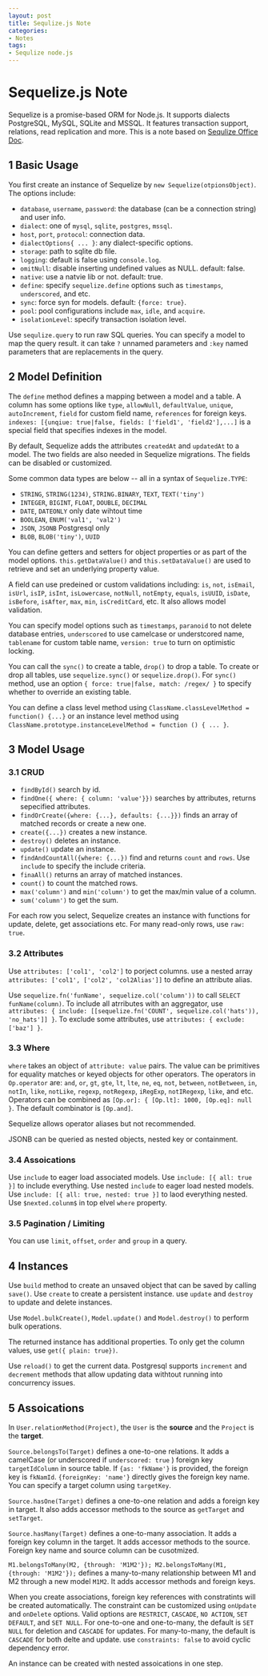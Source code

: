 ```yaml
---
layout: post
title: Sequlize.js Note
categories:
- Notes
tags:
- Sequlize node.js
---
```

# Sequelize.js Note

Sequelize is a promise-based ORM for Node.js. It supports dialects PostgreSQL, MySQL, SQLite and MSSQL. It features transaction support, relations, read replication and more. This is a note based on [Sequlize Office Doc](http://docs.sequelizejs.com/).

## 1 Basic Usage

You first create an instance of Sequelize by `new Sequelize(otpionsObject)`. The options include:

* `database`, `username`, `password`: the database (can be a connection string) and user info.
* `dialect`: one of `mysql`, `sqlite`, `postgres`, `mssql`.
* `host`, `port`, `protocol`: connection data.
* `dialectOptions{ ... }`: any dialect-specific options.
* `storage`: path to sqlite db file.
* `logging`: default is false using `console.log`.
* `omitNull`: disable inserting undefined values as NULL. default: false.
* `native`: use a natvie lib or not. default: true.
* `define`: specify `sequelize.define` options such as `timestamps`, `underscored`, and etc.
* `sync`: force syn for models. default: `{force: true}`.
* `pool`: pool configurations include `max`, `idle`, and `acquire`.
* `isolationLevel`: specify transaction isolation level.

Use `sequlize.query` to run raw SQL queries. You can specify a model to map the query result. it can take `?` unnamed parameters and `:key` named parameters that are replacements in the query.

## 2 Model Definition

The `define` method defines a mapping between a model and a table. A column has some options like `type`, `allowNull`, `defaultValue`, `unique`, `autoIncrement`, `field` for custom field name, `references` for foreign keys. `indexes: [{unqiue: true|false, fields: ['field1', 'field2'],...]` is a special field that specifies indexes in the model.

By default, Sequelize adds the attributes `createdAt` and `updatedAt` to  a model. The two fields are also needed in Sequelize migrations. The fields can be disabled or customized.

Some common data types are below -- all in a syntax of `Sequelize.TYPE`:

* `STRING`, `STRING(1234)`, `STRING.BINARY`, `TEXT`, `TEXT('tiny')`
* `INTEGER`, `BIGINT`, `FLOAT`, `DOUBLE`, `DECIMAL`
* `DATE`, `DATEONLY` only date wihtout time
* `BOOLEAN`, `ENUM('val1', 'val2')`
* `JSON`, `JSONB` Postgresql only
* `BLOB`, `BLOB('tiny')`, `UUID`

You can define getters and setters for object properties or as part of the model options. `this.getDataValue()` and `this.setDataValue()` are used to retrieve and set an underlying property value.

A field can use predeined or custom validations including: `is`, `not`, `isEmail`, `isUrl`, `isIP`, `isInt`, `isLowercase`, `notNull`, `notEmpty`, `equals`, `isUUID`, `isDate`, `isBefore`, `isAfter`, `max`, `min`, `isCreditCard`, etc. It also allows model validation.

You can specify model options such as `timestamps`, `paranoid` to not delete database entries, `underscored` to use camelcase or understcored name, `tablename` for custom table name, `version: true` to turn on optimistic locking.

You can call the `sync()` to create a table, `drop()` to drop a table. To create or drop all tables, use `sequelize.sync()` or `sequelize.drop()`. For `sync()` method, use an option `{ force: true|false, match: /regex/ }` to specify whether to override an existing table.

You can define a class level method using `ClassName.classLevelMethod = function() {...}` or an instance level method using `ClassName.prototype.instanceLevelMethod = function () { ... }`.

## 3 Model Usage

### 3.1 CRUD

* `findById()` search by id.
* `findOne({ where: { column: 'value'}})` searches by attributes, returns sepecified attributes.
* `findOrCreate({where: {...}, defaults: {...}})` finds an array of matched records or create a new one.
* `create({...})` creates a new instance.
* `destroy()` deletes an instance.
* `update()` update an instance.
* `findAndCountAll({where: {...})` find and returns `count` and `rows`. Use `include` to specify the include criteria.
* `finaAll()` returns an array of matched instances.
* `count()` to count the matched rows.
* `max('column')` and `min('column')` to get the max/min value of a column.
* `sum('column')` to get the sum.

For each row you select, Sequelize creates an instance with functions for update, delete, get associations etc. For many read-only rows, use `raw: true`.

### 3.2 Attributes

Use `attributes: ['col1', 'col2']` to porject columns. use a nested array `attributes: ['col1', ['col2', 'col2Alias']]` to define an attribute alias.

Use `sequelize.fn('funName', sequelize.col('column'))` to call `SELECT funName(column)`. To include all atrributes with an aggregator, use `attributes: { include: [[sequelize.fn('COUNT', sequelize.col('hats')), 'no_hats']] }`. To exclude some attributes, use `attributes: { exclude: ['baz'] }`.

### 3.3 Where

`where` takes an object of `attribute: value` pairs. The value can be primitives for equality matches or keyed objects for other operators. The operators in `Op.operator` are: `and`, `or`, `gt`, `gte`, `lt`, `lte`, `ne`, `eq`, `not`, `between`, `notBetween`, `in`, `notIn`, `like`, `notLike`, `regexp`, `notRegexp`, `iRegExp`, `notIRegexp`, `like`, and etc. Operators can be combined as `[Op.or]: { [Op.lt]: 1000, [Op.eq]: null }`. The default combinator is `[Op.and]`.

Sequelize allows operator aliases but not recommended.

JSONB can be queried as nested objects, nested key or containment.

### 3.4 Assoications

Use `include` to eager load associated models. Use `include: [{ all: true }]` to include everything. Use nested `include` to eager load nested models. Use `include: [{ all: true, nested: true }]` to laod everything nested. Use `$nexted.colunm$` in top elvel `where` property.

### 3.5 Pagination / Limiting

You can use `limit`, `offset`, `order` and `group` in a query.

## 4 Instances

Use `build` method to create an unsaved object that can be saved by calling `save()`. Use `create` to create a persistent instance. use `update` and `destroy` to update and delete instances.

Use `Model.bulkCreate()`, `Model.update()` and `Model.destroy()` to perform bulk operations.

The returned instance has additional properties. To only get the column values, use `get({ plain: true})`.

Use `reload()` to get the current data. Postgresql supports `increment` and `decrement` methods that allow updating data withtout running into concurrency issues.

## 5 Assoications

In `User.relationMethod(Project)`, the `User` is the **source** and the `Project` is the **target**.

`Source.belongsTo(Target)` defines a one-to-one relations. It adds a camelCase (or underscored if `underscored: true` ) foreign key `targetIdColumn` in source table. If `{as: 'fkName'}` is provided, the foreign key is `fkNamId`. `{foreignKey: 'name'}` directly gives the foreign key name. You can specify a target column using `targetKey`.

`Source.hasOne(Target)` defines a one-to-one relation and adds a foreign key in target. It also adds accessor methods to the source as `getTarget` and `setTarget`.

`Source.hasMany(Target)` defines a one-to-many association. It adds a foreign key column in the target. It adds accessor methods to the source. Foreign key name and source column can be cusotmized.

`M1.belongsToMany(M2, {through: 'M1M2'}); M2.belongsToMany(M1, {through: 'M1M2'});` defines a many-to-many relationship between M1 and M2 through a new model `M1M2`. It adds accessor methods and foreign keys.

When you create associations, foreign key references with constratints will be created automatically. The constraint can be customized using `onUpdate` and `onDelete` options. Valid options are `RESTRICT`, `CASCADE`, `NO ACTION`, `SET DEFAULT`, and `SET NULL`. For one-to-one and one-to-many, the default is `SET NULL` for deletion and `CASCADE` for updates. For many-to-many, the default is `CASCADE` for both delte and update. use `constraints: false` to avoid cyclic dependency error.

An instance can be created with nested assoications in one step.
